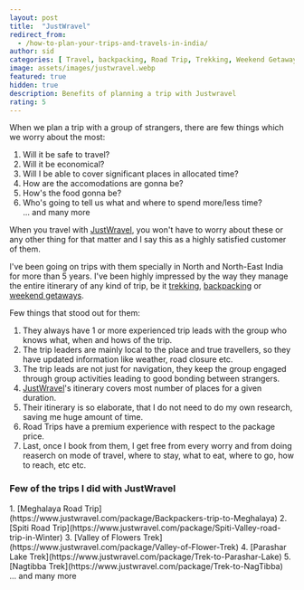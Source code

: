 ```yaml
---
layout: post
title:  "JustWravel"
redirect_from:
  - /how-to-plan-your-trips-and-travels-in-india/
author: sid
categories: [ Travel, backpacking, Road Trip, Trekking, Weekend Getaway ]
image: assets/images/justwravel.webp
featured: true
hidden: true
description: Benefits of planning a trip with Justwravel
rating: 5
---
```


When we plan a trip with a group of strangers, there are few things which we worry about the most:
1. Will it be safe to travel?
2. Will it be economical?
3. Will I be able to cover significant places in allocated time?
4. How are the accomodations are gonna be?
5. How's the food gonna be?
6. Who's going to tell us what and where to spend more/less time?
<br/>... and many more

When you travel with [JustWravel](https://www.justwravel.com/), you won't have to worry about these or any other thing for that matter and I say this as a highly satisfied customer of them.

I've been going on trips with them specially in North and North-East India for more than 5 years. I've been highly impressed by the way they manage the entire itinerary of any kind of trip, be it [trekking](https://www.justwravel.com/treks), [backpacking](https://www.justwravel.com/backpacking-trips) or [weekend getaways](https://www.justwravel.com/weekend-getaways).

Few things that stood out for them:
1. They always have 1 or more experienced trip leads with the group who knows what, when and hows of the trip. 
2. The trip leaders are mainly local to the place and true travellers, so they have updated information like weather, road closure etc.
3. The trip leads are not just for navigation, they keep the group engaged through group activities leading to good bonding between strangers. 
4. [JustWravel](https://www.justwravel.com/)'s itinerary covers most number of places for a given duration.
5. Their itinerary is so elaborate, that I do not need to do my own research, saving me huge amount of time.
6. Road Trips have a premium experience with respect to the package price.
7. Last, once I book from them, I get free from every worry and from doing reaserch on mode of travel, where to stay, what to eat, where to go, how to reach, etc etc.

<h3>Few of the trips I did with JustWravel</h3>
1. [Meghalaya Road Trip](https://www.justwravel.com/package/Backpackers-trip-to-Meghalaya)
2. [Spiti Road Trip](https://www.justwravel.com/package/Spiti-Valley-road-trip-in-Winter)
3. [Valley of Flowers Trek](https://www.justwravel.com/package/Valley-of-Flower-Trek)
4. [Parashar Lake Trek](https://www.justwravel.com/package/Trek-to-Parashar-Lake)
5. [Nagtibba Trek](https://www.justwravel.com/package/Trek-to-NagTibba)
<br/>... and many more